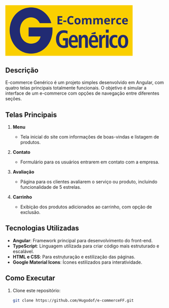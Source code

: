 <img src="ecoff/src/assets/ecoGen.png" alt="Logo do Site" width="400">

## Descrição
E-commerce Genérico é um projeto simples desenvolvido em Angular, com quatro telas principais totalmente funcionais. O objetivo é simular a interface de um e-commerce com opções de navegação entre diferentes seções.

## Telas Principais
1. **Menu**  
   - Tela inicial do site com informações de boas-vindas e listagem de produtos.
   
2. **Contato**  
   - Formulário para os usuários entrarem em contato com a empresa.

3. **Avaliação**  
   - Página para os clientes avaliarem o serviço ou produto, incluindo funcionalidade de 5 estrelas.

4. **Carrinho**  
   - Exibição dos produtos adicionados ao carrinho, com opção de exclusão.

## Tecnologias Utilizadas
- **Angular**: Framework principal para desenvolvimento do front-end.
- **TypeScript**: Linguagem utilizada para criar código mais estruturado e escalável.
- **HTML e CSS**: Para estruturação e estilização das páginas.
- **Google Material Icons**: Ícones estilizados para interatividade.

## Como Executar
1. Clone este repositório:
   ```bash
   git clone https://github.com/Hugodof/e-commerceFF.git
